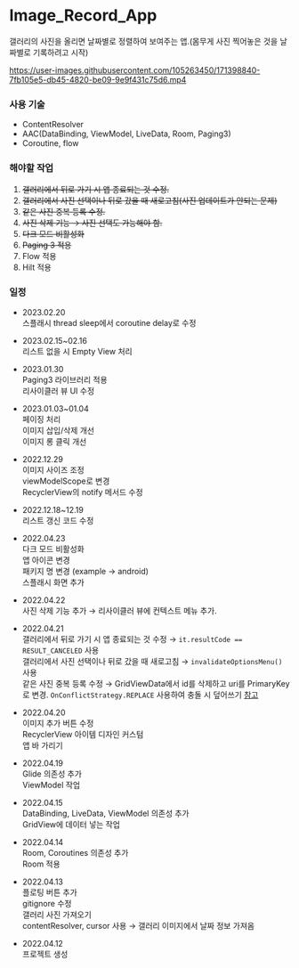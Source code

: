 # Image_Record_App
갤러리의 사진을 올리면 날짜별로 정렬하여 보여주는 앱.(몸무게 사진 찍어놓은 것을 날짜별로 기록하려고 시작)

https://user-images.githubusercontent.com/105263450/171398840-7fb105e5-db45-4820-be09-9e9f431c75d6.mp4

### 사용 기술
- ContentResolver
- AAC(DataBinding, ViewModel, LiveData, Room, Paging3)
- Coroutine, flow

### 해야할 작업
1. ~~갤러리에서 뒤로 가기 시 앱 종료되는 것 수정.~~
2. ~~갤러리에서 사진 선택이나 뒤로 갔을 때 새로고침(사진 업데이트가 안되는 문제)~~
3. ~~같은 사진 중복 등록 수정.~~
4. ~~사진 삭제 기능 → 사진 선택도 가능해야 함.~~
5. ~~다크 모드 비활성화~~
6. ~~Paging 3 적용~~
7. Flow 적용
8. Hilt 적용


### 일정
- 2023.02.20<br/>
  스플래시 thread sleep에서 coroutine delay로 수정

- 2023.02.15~02.16<br/>
  리스트 없을 시 Empty View 처리

- 2023.01.30<br/>
  Paging3 라이브러리 적용<br/>
  리사이클러 뷰 UI 수정

- 2023.01.03~01.04<br/>
  페이징 처리<br/>
  이미지 삽입/삭제 개선<br/>
  이미지 롱 클릭 개선

- 2022.12.29<br/>
  이미지 사이즈 조정<br/>
  viewModelScope로 변경<br/>
  RecyclerView의 notify 메서드 수정

- 2022.12.18~12.19<br/>
  리스트 갱신 코드 수정<br/>

- 2022.04.23<br/>
  다크 모드 비활성화<br/>
  앱 아이콘 변경<br/>
  패키지 명 변경 (example → android)<br/>
  스플래시 화면 추가
  
- 2022.04.22<br/>
  사진 삭제 기능 추가 → 리사이클러 뷰에 컨텍스트 메뉴 추가.<br/>
  
- 2022.04.21<br/>
  갤러리에서 뒤로 가기 시 앱 종료되는 것 수정 → `it.resultCode == RESULT_CANCELED` 사용<br/>
  갤러리에서 사진 선택이나 뒤로 갔을 때 새로고침 → `invalidateOptionsMenu()` 사용<br/>
  같은 사진 중복 등록 수정 → GridViewData에서 id를 삭제하고 uri를 PrimaryKey로 변경. `OnConflictStrategy.REPLACE` 사용하여 충돌 시 덮어쓰기 [참고](https://developer.android.com/reference/android/arch/persistence/room/OnConflictStrategy)

- 2022.04.20<br/>
  이미지 추가 버튼 수정<br/>
  RecyclerView 아이템 디자인 커스텀<br/>
  앱 바 가리기

- 2022.04.19<br/>
  Glide 의존성 추가<br/>
  ViewModel 작업

- 2022.04.15<br/>
  DataBinding, LiveData, ViewModel 의존성 추가<br/>
  GridView에 데이터 넣는 작업

- 2022.04.14<br/>
  Room, Coroutines 의존성 추가<br/>
  Room 적용

- 2022.04.13<br/>
  플로팅 버튼 추가<br/>
  gitignore 수정<br/>
  갤러리 사진 가져오기 <br/>
  contentResolver, cursor 사용 → 갤러리 이미지에서 날짜 정보 가져옴 

- 2022.04.12<br/>
  프로젝트 생성
